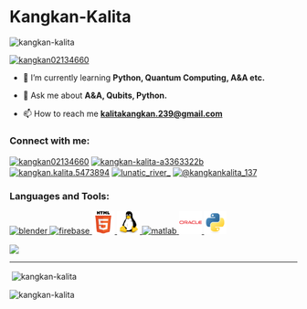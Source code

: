 # Kangkan-Kalita

<p align="left"> <img src="https://komarev.com/ghpvc/?username=kangkan-kalita&label=Profile%20views&color=0e75b6&style=flat" alt="kangkan-kalita" /> </p>

<p align="left"> <a href="https://twitter.com/kangkan02134660" target="blank"><img src="https://img.shields.io/twitter/follow/kangkan02134660?logo=twitter&style=for-the-badge" alt="kangkan02134660" /></a> </p>

- 🌱 I’m currently learning **Python, Quantum Computing, A&A etc.**

- 💬 Ask me about **A&A, Qubits, Python.**

- 📫 How to reach me **kalitakangkan.239@gmail.com**



<h3 align="left">Connect with me:</h3>
<p align="left">
<a href="https://twitter.com/kangkan02134660" target="blank"><img align="center" src="https://raw.githubusercontent.com/rahuldkjain/github-profile-readme-generator/master/src/images/icons/Social/twitter.svg" alt="kangkan02134660" height="30" width="40" /></a>
<a href="https://www.linkedin.com/in/kangkan-kalita-a3363322b" target="blank"><img align="center" src="https://raw.githubusercontent.com/rahuldkjain/github-profile-readme-generator/master/src/images/icons/Social/linked-in-alt.svg" alt="kangkan-kalita-a3363322b" height="30" width="40" /></a>
<a href="https://fb.com/kangkan.kalita.5473894" target="blank"><img align="center" src="https://raw.githubusercontent.com/rahuldkjain/github-profile-readme-generator/master/src/images/icons/Social/facebook.svg" alt="kangkan.kalita.5473894" height="30" width="40" /></a>
<a href="https://instagram.com/lunatic_river_" target="blank"><img align="center" src="https://raw.githubusercontent.com/rahuldkjain/github-profile-readme-generator/master/src/images/icons/Social/instagram.svg" alt="lunatic_river_" height="30" width="40" /></a>
<a href="https://medium.com/@kangkankalita_137" target="blank"><img align="center" src="https://raw.githubusercontent.com/rahuldkjain/github-profile-readme-generator/master/src/images/icons/Social/medium.svg" alt="@kangkankalita_137" height="30" width="40" /></a>

<h3 align="left">Languages and Tools:</h3>
<p align="left"> <a href="https://www.blender.org/" target="_blank" rel="noreferrer"> <img src="https://download.blender.org/branding/community/blender_community_badge_white.svg" alt="blender" width="40" height="40"/> </a> <a href="https://firebase.google.com/" target="_blank" rel="noreferrer"> <img src="https://www.vectorlogo.zone/logos/firebase/firebase-icon.svg" alt="firebase" width="40" height="40"/> </a> <a href="https://www.w3.org/html/" target="_blank" rel="noreferrer"> <img src="https://raw.githubusercontent.com/devicons/devicon/master/icons/html5/html5-original-wordmark.svg" alt="html5" width="40" height="40"/> </a> <a href="https://www.linux.org/" target="_blank" rel="noreferrer"> <img src="https://raw.githubusercontent.com/devicons/devicon/master/icons/linux/linux-original.svg" alt="linux" width="40" height="40"/> </a> <a href="https://www.mathworks.com/" target="_blank" rel="noreferrer"> <img src="https://upload.wikimedia.org/wikipedia/commons/2/21/Matlab_Logo.png" alt="matlab" width="40" height="40"/> </a> <a href="https://www.oracle.com/" target="_blank" rel="noreferrer"> <img src="https://raw.githubusercontent.com/devicons/devicon/master/icons/oracle/oracle-original.svg" alt="oracle" width="40" height="40"/> </a> <a href="https://www.python.org" target="_blank" rel="noreferrer"> <img src="https://raw.githubusercontent.com/devicons/devicon/master/icons/python/python-original.svg" alt="python" width="40" height="40"/> </a> </p>




  </a>
  <a href="https://github.com/anuraghazra/github-readme-stats">
    <img align="center" height="175" src="https://github-readme-stats.vercel.app/api/top-langs/?username=kangkan-kalita&layout=compact&theme=dark" />
  </a>
  <!--
  <br>
  <img src="http://github-readme-streak-stats.herokuapp.com?user=kangkan-kalita&theme=dark" align="center" />
  -->
</p>

<hr>

<p>&nbsp;<img align="center" src="https://github-readme-stats.vercel.app/api?username=kangkan-kalita&show_icons=true&locale=en&theme=dark" alt="kangkan-kalita" /></p>

<p><img align="center" src="https://github-readme-streak-stats.herokuapp.com/?user=kangkan-kalita&theme=dark" alt="kangkan-kalita" /></p>
